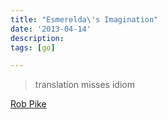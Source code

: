```yaml
---
title: "Esmerelda\'s Imagination"
date: '2013-04-14'
description:
tags: [go]

---
```


> translation misses idiom

[Rob Pike](http://commandcenter.blogspot.co.uk/2011/12/esmereldas-imagination.html)

